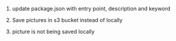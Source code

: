 <!-- To-Do -->

1. update package.json with entry point, description and keyword

2. Save pictures in s3 bucket instead of locally 

3. picture is not being saved locally